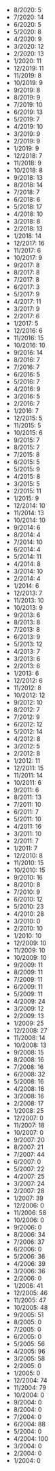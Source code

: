 *  8/2020: 5
*  7/2020: 14
*  6/2020: 5
*  5/2020: 8
*  4/2020: 9
*  3/2020: 12
*  2/2020: 13
*  1/2020: 11
*  12/2019: 11
*  11/2019: 8
*  10/2019: 9
*  9/2019: 8
*  8/2019: 9
*  7/2019: 10
*  6/2019: 13
*  5/2019: 7
*  4/2019: 10
*  3/2019: 9
*  2/2019: 9
*  1/2019: 9
*  12/2018: 7
*  11/2018: 9
*  10/2018: 8
*  9/2018: 13
*  8/2018: 14
*  7/2018: 7
*  6/2018: 6
*  5/2018: 17
*  4/2018: 10
*  3/2018: 8
*  2/2018: 13
*  1/2018: 14
*  12/2017: 16
*  11/2017: 6
*  10/2017: 9
*  9/2017: 8
*  8/2017: 8
*  7/2017: 8
*  6/2017: 3
*  5/2017: 9
*  4/2017: 11
*  3/2017: 9
*  2/2017: 6
*  1/2017: 5
*  12/2016: 6
*  11/2016: 15
*  10/2016: 10
*  9/2016: 14
*  8/2016: 7
*  7/2016: 7
*  6/2016: 5
*  5/2016: 7
*  4/2016: 9
*  3/2016: 5
*  2/2016: 7
*  1/2016: 7
*  12/2015: 5
*  11/2015: 5
*  10/2015: 6
*  9/2015: 7
*  8/2015: 7
*  7/2015: 8
*  6/2015: 5
*  5/2015: 9
*  4/2015: 8
*  3/2015: 5
*  2/2015: 11
*  1/2015: 9
*  12/2014: 10
*  11/2014: 13
*  10/2014: 10
*  9/2014: 6
*  8/2014: 4
*  7/2014: 10
*  6/2014: 4
*  5/2014: 11
*  4/2014: 8
*  3/2014: 10
*  2/2014: 4
*  1/2014: 6
*  12/2013: 7
*  11/2013: 10
*  10/2013: 9
*  9/2013: 6
*  8/2013: 8
*  7/2013: 8
*  6/2013: 9
*  5/2013: 12
*  4/2013: 7
*  3/2013: 6
*  2/2013: 6
*  1/2013: 6
*  12/2012: 6
*  11/2012: 8
*  10/2012: 12
*  9/2012: 10
*  8/2012: 7
*  7/2012: 9
*  6/2012: 12
*  5/2012: 14
*  4/2012: 8
*  3/2012: 5
*  2/2012: 8
*  1/2012: 11
*  12/2011: 15
*  11/2011: 14
*  10/2011: 6
*  9/2011: 6
*  8/2011: 13
*  7/2011: 10
*  6/2011: 7
*  5/2011: 10
*  4/2011: 16
*  3/2011: 10
*  2/2011: 7
*  1/2011: 7
*  12/2010: 8
*  11/2010: 15
*  10/2010: 15
*  9/2010: 16
*  8/2010: 8
*  7/2010: 9
*  6/2010: 12
*  5/2010: 23
*  4/2010: 28
*  3/2010: 0
*  2/2010: 10
*  1/2010: 10
*  12/2009: 10
*  11/2009: 10
*  10/2009: 10
*  9/2009: 11
*  8/2009: 11
*  7/2009: 11
*  6/2009: 11
*  5/2009: 11
*  4/2009: 24
*  3/2009: 12
*  2/2009: 13
*  1/2009: 25
*  12/2008: 27
*  11/2008: 14
*  10/2008: 13
*  9/2008: 15
*  8/2008: 16
*  7/2008: 16
*  6/2008: 32
*  5/2008: 16
*  4/2008: 16
*  3/2008: 16
*  2/2008: 17
*  1/2008: 25
*  12/2007: 0
*  11/2007: 18
*  10/2007: 0
*  9/2007: 20
*  8/2007: 21
*  7/2007: 44
*  6/2007: 0
*  5/2007: 22
*  4/2007: 25
*  3/2007: 24
*  2/2007: 28
*  1/2007: 39
*  12/2006: 0
*  11/2006: 58
*  10/2006: 0
*  9/2006: 0
*  8/2006: 34
*  7/2006: 37
*  6/2006: 0
*  5/2006: 36
*  4/2006: 39
*  3/2006: 36
*  2/2006: 0
*  1/2006: 41
*  12/2005: 46
*  11/2005: 47
*  10/2005: 48
*  9/2005: 51
*  8/2005: 0
*  7/2005: 0
*  6/2005: 0
*  5/2005: 56
*  4/2005: 96
*  3/2005: 58
*  2/2005: 0
*  1/2005: 0
*  12/2004: 74
*  11/2004: 79
*  10/2004: 0
*  9/2004: 0
*  8/2004: 0
*  7/2004: 0
*  6/2004: 88
*  5/2004: 0
*  4/2004: 100
*  3/2004: 0
*  2/2004: 0
*  1/2004: 0